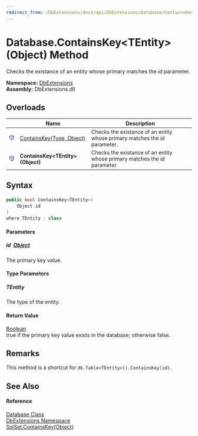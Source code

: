 ```yaml
---
redirect_from: /DbExtensions/docs/api/DbExtensions/Database/ContainsKey__1.html
---
```


Database.ContainsKey&lt;TEntity>(Object) Method
===============================================
Checks the existance of an entity whose primary matches the *id* parameter.
  
**Namespace:** [DbExtensions][1]  
**Assembly:** DbExtensions.dll

Overloads
---------

|                  | Name                                | Description                                                                 |
| ---------------- | ----------------------------------- | --------------------------------------------------------------------------- |
| ![Public method] | [ContainsKey(Type, Object)][2]      | Checks the existance of an entity whose primary matches the *id* parameter. |
| ![Public method] | **ContainsKey&lt;TEntity>(Object)** | Checks the existance of an entity whose primary matches the *id* parameter. |


Syntax
------

```csharp
public bool ContainsKey<TEntity>(
	Object id
)
where TEntity : class

```

#### Parameters

##### *id*  [Object][3]
The primary key value.

#### Type Parameters

##### *TEntity*
The type of the entity.

#### Return Value
[Boolean][4]  
true if the primary key value exists in the database; otherwise false.

Remarks
-------
This method is a shortcut for `db.Table<TEntity>().ContainsKey(id)`.

See Also
--------

#### Reference
[Database Class][5]  
[DbExtensions Namespace][1]  
[SqlSet.ContainsKey(Object)][6]  

[1]: ../README.md
[2]: ContainsKey.md
[3]: https://learn.microsoft.com/dotnet/api/system.object
[4]: https://learn.microsoft.com/dotnet/api/system.boolean
[5]: README.md
[6]: ../SqlSet/ContainsKey.md
[Public method]: ../../icons/pubmethod.svg "Public method"